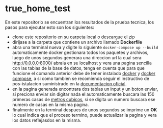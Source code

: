 # true_home_test
En este repositorio se encuentran los resultados de la prueba tecnica, los pasos para ejecutar esto son los siguientes:
* clone este repositorio en su carpeta local o descargue el zip 
* dirijase a la carpeta que contiene un archivo llamado **Dockerfile**
* abra una terminal nueva y digite lo siguiente ```docker-compose up --build``` automaticamente docker gestionara todos los paquetes y archivos, luego de unos segundos generara una direccion url la cual sera  http://0.0.0.0:8000/ abrala en su localhost y vera una pagina sencilla con las tablas de la base de datos, tenga en cuenta que para que funcione el comando anterior debe de tener instalado [docker](https://docs.docker.com/engine/install/ubuntu/) y [docker compose](https://docs.docker.com/compose/install/), a si como tambien se recomienda seguir el instructivo de pos-istalacion suministrado en la [documentacion oficial](https://docs.docker.com/engine/install/linux-postinstall/).
* en la pagina generada encontrara dos tablas un input y un boton enviar, si preciona enviar sin digitar nada el automaticamente buscara las 150 primeras casas de   [metros cubicos](https://inmuebles.metroscubicos.com/distrito-federal/), si se digita un numero buscara ese numero de casas en la misma pagina.
* finalmente en la terminal despues de unos segundos se imprime un __OK__ lo cual indica que el proceso termino, puede actualizar la pagina y vera los datos reflejasdos en la misma.


